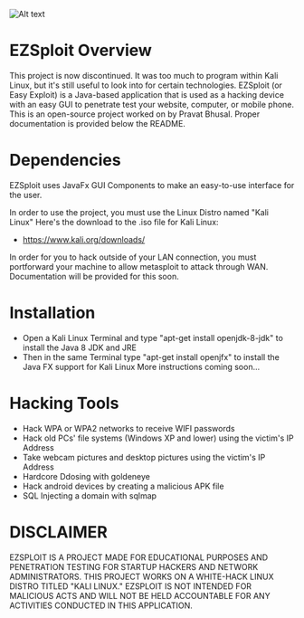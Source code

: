 ![Alt text](/discontinued-Projects/ezsploit/rsrc/icon.png)
# EZSploit Overview
This project is now discontinued. It was too much to program within Kali Linux, but it's still useful to 
look into for certain technologies.
EZSploit (or Easy Exploit) is a Java-based application that is used as a hacking device with an easy GUI to penetrate test your website, computer, or mobile phone. This is an open-source project worked on by Pravat Bhusal.
Proper documentation is provided below the README.

# Dependencies
EZSploit uses JavaFx GUI Components to make an easy-to-use interface for the user.

In order to use the project, you must use the Linux Distro named "Kali Linux"
Here's the download to the .iso file for Kali Linux:
 - https://www.kali.org/downloads/

In order for you to hack outside of your LAN connection, you must portforward your machine to allow metasploit to attack through WAN.
Documentation will be provided for this soon.

# Installation
- Open a Kali Linux Terminal and type "apt-get install openjdk-8-jdk" to install the Java 8 JDK and JRE
- Then in the same Terminal type "apt-get install openjfx" to install the Java FX support for Kali Linux
More instructions coming soon...

# Hacking Tools
- Hack WPA or WPA2 networks to receive WIFI passwords
- Hack old PCs' file systems (Windows XP and lower) using the victim's IP Address
- Take webcam pictures and desktop pictures using the victim's IP Address
- Hardcore Ddosing with goldeneye 
- Hack android devices by creating a malicious APK file
- SQL Injecting a domain with sqlmap

# DISCLAIMER
EZSPLOIT IS A PROJECT MADE FOR EDUCATIONAL PURPOSES AND PENETRATION TESTING FOR STARTUP HACKERS AND NETWORK ADMINISTRATORS. THIS PROJECT WORKS ON A WHITE-HACK LINUX DISTRO TITLED "KALI LINUX." EZSPLOIT IS NOT INTENDED FOR MALICIOUS ACTS AND WILL NOT BE HELD ACCOUNTABLE FOR ANY ACTIVITIES CONDUCTED IN THIS APPLICATION.
